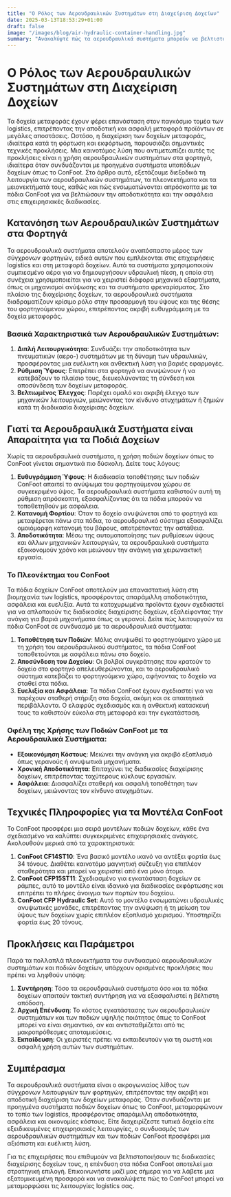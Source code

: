 ```yaml
---
title: "Ο Ρόλος των Αερουδραυλικών Συστημάτων στη Διαχείριση Δοχείων"
date: 2025-03-13T18:53:29+01:00
draft: false
image: "/images/blog/air-hydraulic-container-handling.jpg"
summary: "Ανακαλύψτε πώς τα αερουδραυλικά συστήματα μπορούν να βελτιστοποιήσουν τη διαχείριση δοχείων και να αυξήσουν την αποδοτικότητα στις λειτουργίες logistics."
---
```


# Ο Ρόλος των Αερουδραυλικών Συστημάτων στη Διαχείριση Δοχείων

Τα δοχεία μεταφοράς έχουν φέρει επανάσταση στον παγκόσμιο τομέα των logistics, επιτρέποντας την αποδοτική και ασφαλή μεταφορά προϊόντων σε μεγάλες αποστάσεις. Ωστόσο, η διαχείριση των δοχείων μεταφοράς, ιδιαίτερα κατά τη φόρτωση και εκφόρτωση, παρουσιάζει σημαντικές τεχνικές προκλήσεις. Μια καινοτόμος λύση που αντιμετωπίζει αυτές τις προκλήσεις είναι η χρήση αερουδραυλικών συστημάτων στα φορτηγά, ιδιαίτερα όταν συνδυάζονται με προηγμένα συστήματα υποπόδιων δοχείων όπως το ConFoot. Στο άρθρο αυτό, εξετάζουμε διεξοδικά τη λειτουργία των αερουδραυλικών συστημάτων, τα πλεονεκτήματα και τα μειονεκτήματά τους, καθώς και πώς ενσωματώνονται απρόσκοπτα με τα πόδια ConFoot για να βελτιώσουν την αποδοτικότητα και την ασφάλεια στις επιχειρησιακές διαδικασίες.

## Κατανόηση των Αερουδραυλικών Συστημάτων στα Φορτηγά

Τα αερουδραυλικά συστήματα αποτελούν αναπόσπαστο μέρος των σύγχρονων φορτηγών, ειδικά αυτών που εμπλέκονται στις επιχειρήσεις logistics και στη μεταφορά δοχείων. Αυτά τα συστήματα χρησιμοποιούν συμπιεσμένο αέρα για να δημιουργήσουν υδραυλική πίεση, η οποία στη συνέχεια χρησιμοποιείται για να χειριστεί διάφορα μηχανικά εξαρτήματα, όπως οι μηχανισμοί ανύψωσης και τα συστήματα φρεναρίσματος. Στο πλαίσιο της διαχείρισης δοχείων, τα αερουδραυλικά συστήματα διαδραματίζουν κρίσιμο ρόλο στην προσαρμογή του ύψους και της θέσης του φορτηγούμενου χώρου, επιτρέποντας ακριβή ευθυγράμμιση με τα δοχεία μεταφοράς.

### Βασικά Χαρακτηριστικά των Αερουδραυλικών Συστημάτων:
1. **Διπλή Λειτουργικότητα**: Συνδυάζει την αποδοτικότητα των πνευματικών (αερο-) συστημάτων με τη δύναμη των υδραυλικών, προσφέροντας μια ευέλικτη και ανθεκτική λύση για βαριές εφαρμογές.
2. **Ρύθμιση Ύψους**: Επιτρέπει στα φορτηγά να ανυψώνουν ή να κατεβάζουν το πλαίσιο τους, διευκολύνοντας τη σύνδεση και αποσύνδεση των δοχείων μεταφοράς.
3. **Βελτιωμένος Έλεγχος**: Παρέχει ομαλό και ακριβή έλεγχο των μηχανικών λειτουργιών, μειώνοντας τον κίνδυνο ατυχημάτων ή ζημιών κατά τη διαδικασία διαχείρισης δοχείων.

## Γιατί τα Αερουδραυλικά Συστήματα είναι Απαραίτητα για τα Ποδιά Δοχείων

Χωρίς τα αερουδραυλικά συστήματα, η χρήση ποδιών δοχείων όπως το ConFoot γίνεται σημαντικά πιο δύσκολη. Δείτε τους λόγους:

1. **Ευθυγράμμιση Ύψους**: Η διαδικασία τοποθέτησης των ποδιών ConFoot απαιτεί το ανύψωμα του φορτηγούμενου χώρου σε συγκεκριμένο ύψος. Τα αερουδραυλικά συστήματα καθιστούν αυτή τη ρύθμιση απρόσκοπτη, εξασφαλίζοντας ότι τα πόδια μπορούν να τοποθετηθούν με ασφάλεια.
2. **Κατανομή Φορτίου**: Όταν το δοχείο ανυψώνεται από το φορτηγά και μεταφέρεται πάνω στα πόδια, το αερουδραυλικό σύστημα εξασφαλίζει ομοιόμορφη κατανομή του βάρους, αποτρέποντας την αστάθεια.
3. **Αποδοτικότητα**: Μέσω της αυτοματοποίησης των ρυθμίσεων ύψους και άλλων μηχανικών λειτουργιών, τα αερουδραυλικά συστήματα εξοικονομούν χρόνο και μειώνουν την ανάγκη για χειρωνακτική εργασία.

### Το Πλεονέκτημα του ConFoot

Τα πόδια δοχείων ConFoot αποτελούν μια επαναστατική λύση στη βιομηχανία των logistics, προσφέροντας απαράμιλλη αποδοτικότητα, ασφάλεια και ευελιξία. Αυτά τα κατοχυρωμένα προϊόντα έχουν σχεδιαστεί για να απλοποιούν τις διαδικασίες διαχείρισης δοχείων, εξαλείφοντας την ανάγκη για βαριά μηχανήματα όπως οι γερανοί. Δείτε πώς λειτουργούν τα πόδια ConFoot σε συνδυασμό με τα αερουδραυλικά συστήματα:

1. **Τοποθέτηση των Ποδιών**: Μόλις ανυψωθεί το φορτηγούμενο χώρο με τη χρήση του αερουδραυλικού συστήματος, τα πόδια ConFoot τοποθετούνται με ασφάλεια πάνω στο δοχείο.
2. **Αποσύνδεση του Δοχείου**: Οι βολβοί συγκράτησης που κρατούν το δοχείο στο φορτηγό απελευθερώνονται, και το αερουδραυλικό σύστημα κατεβάζει το φορτηγούμενο χώρο, αφήνοντας το δοχείο να σταθεί στα πόδια.
3. **Ευελιξία και Ασφάλεια**: Τα πόδια ConFoot έχουν σχεδιαστεί για να παρέχουν σταθερή στήριξη στα δοχεία, ακόμη και σε απαιτητικά περιβάλλοντα. Ο ελαφρύς σχεδιασμός και η ανθεκτική κατασκευή τους τα καθιστούν εύκολα στη μεταφορά και την εγκατάσταση.

### Οφέλη της Χρήσης των Ποδιών ConFoot με τα Αερουδραυλικά Συστήματα:
- **Εξοικονόμηση Κόστους**: Μειώνει την ανάγκη για ακριβό εξοπλισμό όπως γερανούς ή ανυψωτικά μηχανήματα.
- **Χρονική Αποδοτικότητα**: Επιταχύνει τις διαδικασίες διαχείρισης δοχείων, επιτρέποντας ταχύτερους κύκλους εργασιών.
- **Ασφάλεια**: Διασφαλίζει σταθερή και ασφαλή τοποθέτηση των δοχείων, μειώνοντας τον κίνδυνο ατυχημάτων.

## Τεχνικές Πληροφορίες για τα Μοντέλα ConFoot

Το ConFoot προσφέρει μια σειρά μοντέλων ποδιών δοχείων, κάθε ένα σχεδιασμένο να καλύπτει συγκεκριμένες επιχειρησιακές ανάγκες. Ακολουθούν μερικά από τα χαρακτηριστικά:

1. **ConFoot CF14ST10**: Ένα βασικό μοντέλο ικανό να αντέξει φορτία έως 34 τόνους. Διαθέτει καινοτόμο μαγνητική σύζευξη για επιπλέον σταθερότητα και μπορεί να χειριστεί από ένα μόνο άτομο.
2. **ConFoot CFP15ST11**: Σχεδιασμένο για εγκατάσταση δοχείων σε ράμπες, αυτό το μοντέλο είναι ιδανικό για διαδικασίες εκφόρτωσης και επιτρέπει το πλήρες άνοιγμα των πορτών του δοχείου.
3. **ConFoot CFP Hydraulic Set**: Αυτό το μοντέλο ενσωματώνει υδραυλικές ανυψωτικές μονάδες, επιτρέποντας την ανύψωση ή τη μείωση του ύψους των δοχείων χωρίς επιπλέον εξοπλισμό χειρισμού. Υποστηρίζει φορτία έως 20 τόνους.

## Προκλήσεις και Παράμετροι

Παρά τα πολλαπλά πλεονεκτήματα του συνδυασμού αερουδραυλικών συστημάτων και ποδιών δοχείων, υπάρχουν ορισμένες προκλήσεις που πρέπει να ληφθούν υπόψη:

1. **Συντήρηση**: Τόσο τα αερουδραυλικά συστήματα όσο και τα πόδια δοχείων απαιτούν τακτική συντήρηση για να εξασφαλιστεί η βέλτιστη απόδοση.
2. **Αρχική Επένδυση**: Το κόστος εγκατάστασης των αερουδραυλικών συστημάτων και των ποδιών υψηλής ποιότητας όπως το ConFoot μπορεί να είναι σημαντικό, αν και αντισταθμίζεται από τις μακροπρόθεσμες αποταμιεύσεις.
3. **Εκπαίδευση**: Οι χειριστές πρέπει να εκπαιδευτούν για τη σωστή και ασφαλή χρήση αυτών των συστημάτων.

## Συμπέρασμα

Τα αερουδραυλικά συστήματα είναι ο ακρογωνιαίος λίθος των σύγχρονων λειτουργιών των φορτηγών, επιτρέποντας την ακριβή και αποδοτική διαχείριση των δοχείων μεταφοράς. Όταν συνδυάζονται με προηγμένα συστήματα ποδιών δοχείων όπως το ConFoot, μεταμορφώνουν το τοπίο των logistics, προσφέροντας απαράμιλλη αποδοτικότητα, ασφάλεια και οικονομίες κόστους. Είτε διαχειρίζεστε τυπικά δοχεία είτε εξειδικευμένες επιχειρησιακές λειτουργίες, ο συνδυασμός των αερουδραυλικών συστημάτων και των ποδιών ConFoot προσφέρει μια αξιόπιστη και ευέλικτη λύση.

Για τις επιχειρήσεις που επιθυμούν να βελτιστοποιήσουν τις διαδικασίες διαχείρισης δοχείων τους, η επένδυση στα πόδια ConFoot αποτελεί μια στρατηγική επιλογή. Επικοινωνήστε μαζί μας σήμερα για να λάβετε μια εξατομικευμένη προσφορά και να ανακαλύψετε πώς το ConFoot μπορεί να μεταμορφώσει τις λειτουργίες logistics σας.
